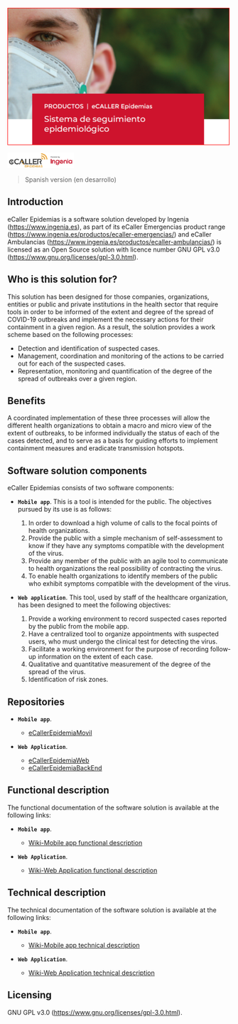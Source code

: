 ![cabecera_readme](/docs/img/cabecera_readme.png)

[![logo](/docs/img/logo.png)](https://www.ingenia.es)

> Spanish version (en desarrollo)

## Introduction

eCaller Epidemias is a software solution developed by Ingenia (https://www.ingenia.es), as part of its eCaller Emergencias product range (https://www.ingenia.es/productos/ecaller-emergencias/) and eCaller Ambulancias (https://www.ingenia.es/productos/ecaller-ambulancias/) is licensed as an Open Source solution with licence number GNU GPL v3.0 (https://www.gnu.org/licenses/gpl-3.0.html).

## Who is this solution for?

This solution has been designed for those companies, organizations, entities or public and private institutions in the health sector that require tools in order to be informed of the extent and degree of the spread of COVID-19 outbreaks and implement the necessary actions for their containment in a given region. As a result, the solution provides a work scheme based on the following processes:

* Detection and identification of suspected cases.
* Management, coordination and monitoring of the actions to be carried out for each of the suspected cases.
* Representation, monitoring and quantification of the degree of the spread of outbreaks over a given region.

## Benefits

A coordinated implementation of these three processes will allow the different health organizations to obtain a macro and micro view of the extent of outbreaks, to be informed individually the status of each of the cases detected, and to serve as a basis for guiding efforts to implement containment measures and eradicate transmission hotspots.

## Software solution components

eCaller Epidemias consists of two software components:

* **`Mobile app`**. This is a tool is intended for the public. The objectives pursued by its use is as follows:
    1. In order to download a high volume of calls to the focal points of health organizations.
    2. Provide the public with a simple mechanism of self-assessment to know if they have any symptoms compatible with the development of the virus.
    3. Provide any member of the public with an agile tool to communicate to health organizations the real possibility of contracting the virus.
    4. To enable health organizations to identify members of the public who exhibit symptoms compatible with the development of the virus.

* **`Web application`**. This tool, used by staff of the healthcare organization, has been designed to meet the following objectives:
    1. Provide a working environment to record suspected cases reported by the public from the mobile app.
    2. Have a centralized tool to organize appointments with suspected users, who must undergo the clinical test for detecting the virus.
    3. Facilitate a working environment for the purpose of recording follow-up information on the extent of each case.
    4. Qualitative and quantitative measurement of the degree of the spread of the virus.
    5. Identification of risk zones.

## Repositories

* **`Mobile app`**.
    - [eCallerEpidemiaMovil](https://github.com/eCaller/eCallerEpidemiaMovil/)

* **`Web Application`**.
    - [eCallerEpidemiaWeb](https://github.com/eCaller/eCallerEpidemiaWeb/)
    - [eCallerEpidemiaBackEnd](https://github.com/eCaller/eCallerEpidemiaBackEnd/)

## Functional description

The functional documentation of the software solution is available at the following links:

* **`Mobile app`**.
    - [Wiki-Mobile app functional description](https://github.com/eCaller/eCallerEpidemiaMovil/wiki/functional-description)

* **`Web Application`**.
    - [Wiki-Web Application functional description](https://github.com/eCaller/eCallerEpidemiaWeb/wiki/functional-description)

## Technical description

The technical documentation of the software solution is available at the following links:

* **`Mobile app`**.
    - [Wiki-Mobile app technical description](https://github.com/eCaller/eCallerEpidemiaMovil/wiki/technical-description)

* **`Web Application`**.
    - [Wiki-Web Application technical description](https://github.com/eCaller/eCallerEpidemiaWeb/wiki/technical-description)

## Licensing

GNU GPL v3.0 (https://www.gnu.org/licenses/gpl-3.0.html).
